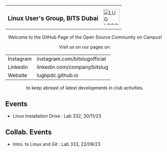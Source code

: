 ##
<div align="center">

  
<table>
<tr>
<td>
  <h3> Linux User's Group, BITS Dubai </h3>
</td>
  <td>
    <img width="50" alt="LUG LOGO (REMOVED BG)" src="https://github.com/LUGBPDC/.github/assets/79366050/1556a498-2328-4439-b312-b5d52b97364c">
  </td>
</tr>
</table>

Welcome to the GitHub Page of the 
Open Source Community on Campus!

Visit us on our pages on:

<table>
<tr>
<td>Instagram </td>
  <td> instagram.com/bitslugofficial
</td>
</tr>
<tr>
<td>Linkedin </td>
  <td>linkedin.com/company/bitslug
</td>
</tr>
<tr>
<td>
Website </td>
  <td>lugbpdc.github.io
</td>
</tr>
</table>



to keep abreast of latest developments in club activities.

</div>



## Events
- Linux Installation Drive : Lab 332, 30/11/23
## Collab. Events
- Intro. to Linux and Git  : Lab 333, 22/09/23
